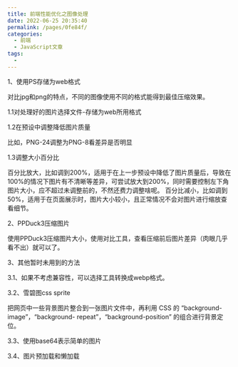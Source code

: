 ```yaml
---
title: 前端性能优化之图像处理
date: 2022-06-25 20:35:40
permalink: /pages/0fe84f/
categories:
  - 前端
  - JavaScript文章
tags:
  - 
---
```

1、使用PS存储为web格式

对比jpg和png的特点，不同的图像使用不同的格式能得到最佳压缩效果。

1.1对处理好的图片选择文件-存储为web所用格式

1.2在预设中调整降低图片质量

比如，PNG-24调整为PNG-8看差异是否明显

1.3调整大小百分比

百分比放大，比如调到200%，适用于在上一步预设中降低了图片质量后，导致在100%的情况下图片有不清晰等差异，可尝试放大到200%，同时需要控制左下角图片大小，应不超过未调整前的，不然还费力调整啥呢。
百分比减小，比如调到50%，适用于在页面展示时，图片大小较小，且正常情况不会对图片进行缩放查看细节。

2、PPDuck3压缩图片

使用PPDuck3压缩图片大小，使用对比工具，查看压缩前后图片差异（肉眼几乎看不出）就可以了。

3、其他暂时未用到的方法

3.1、如果不考虑兼容性，可以选择工具转换成webp格式。

3.2、雪碧图css sprite

把网页中一些背景图片整合到一张图片文件中，再利用 CSS 的 “background-image”，“background- repeat”，“background-position” 的组合进行背景定位。

3.3、使用base64表示简单的图片

3.4、图片预加载和懒加载

